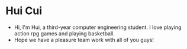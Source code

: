 # Hui Cui
- Hi, I'm Hui, a third-year computer engineering student. I love playing action rpg games and playing basketball.
- Hope we have a pleasure team work with all of you guys!
